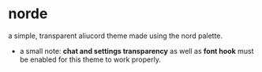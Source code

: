 # norde
a simple, transparent aliucord theme made using the nord palette.

- a small note: **chat and settings transparency** as well as **font hook** must be enabled for this theme to work properly.


